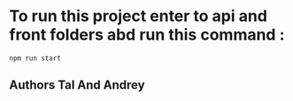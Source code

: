 # To run this project enter to api and front folders abd run this command :

`npm run start`

## Authors Tal And Andrey
